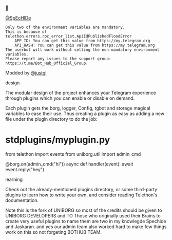[👑](https://telegram.dog/Three_Cube_TeKnoways_bot)

[@SpEcHlDe](https://telegram.dog/ShrimadhaVahdamirhS)

    Only two of the environment variables are mandatory.
    This is because of telethon.errors.rpc_error_list.ApiIdPublishedFloodError
        APP_ID: You can get this value from https://my.telegram.org
        API_HASH: You can get this value from https://my.telegram.org
    The userbot will work without setting the non-mandatory environment variables.
    Please report any issues to the support group: https://t.me/Bot_Hub_Official_Group.

Modded by [@justgl](https://telegram.dog/justgl)

design

The modular design of the project enhances your Telegram experience through plugins which you can enable or disable on demand.

Each plugin gets the borg, logger, Config, tgbot and storage magical variables to ease their use. Thus creating a plugin as easy as adding a new file under the plugin directory to do the job:

# stdplugins/myplugin.py
from telethon import events
from uniborg.util import admin_cmd

@borg.on(admin_cmd("hi"))
async def handler(event):
    await event.reply("hey")

learning

Check out the already-mentioned plugins directory, or some third-party plugins to learn how to write your own, and consider reading Telethon's documentation.

Note this is the fork of UNIBORG so most of the credits should be given to UNIBORG DEVELOPERS and TO Those who originally used their Brains to create very useful plugins to name them are two in my knowlegde Spechide and Jaskaran.
and yes our admin team also worked hard to make few things work on this so not forgeting BOTHUB TEAM.
